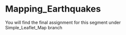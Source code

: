 # Mapping_Earthquakes

You will find the final assignment for this segment under Simple_Leaflet_Map branch
